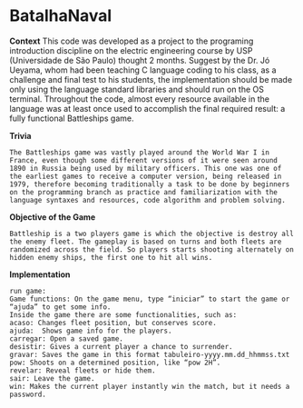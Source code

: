 # BatalhaNaval

**Context**
	This code was developed as a project to the programing introduction discipline on the electric engineering course by USP (Universidade de São Paulo) thought 2 months. Suggest by the Dr. Jó Ueyama, whom had been teaching C language coding to his class, as a challenge and final test to his students, the implementation should be made only using the language standard libraries and should run on the OS terminal. Throughout the code, almost every resource available in the language was at least once used to accomplish the final required result: a fully functional Battleships game.

**Trivia**
	
	The Battleships game was vastly played around the World War I in France, even though some different versions of it were seen around 1890 in Russia being used by military officers. This one was one of the earliest games to receive a computer version, being released in 1979, therefore becoming traditionally a task to be done by beginners on the programming branch as practice and familiarization with the language syntaxes and resources, code algorithm and problem solving.
 
**Objective of the Game**
	
	Battleship is a two players game is which the objective is destroy all the enemy fleet. The gameplay is based on turns and both fleets are randomized across the field. So players starts shooting alternately on hidden enemy ships, the first one to hit all wins.

**Implementation**
	
	run game:
	Game functions: On the game menu, type “iniciar” to start the game or “ajuda” to get some info.
	Inside the game there are some functionalities, such as: 
	acaso: Changes fleet position, but conserves score.
	ajuda:	Shows game info for the players.
	carregar: Open a saved game.
	desistir: Gives a current player a chance to surrender.
	gravar: Saves the game in this format tabuleiro-yyyy.mm.dd_hhmmss.txt
	pow: Shoots on a determined position, like “pow 2H”.
	revelar: Reveal fleets or hide them.
	sair: Leave the game.
	win: Makes the current player instantly win the match, but it needs a password.


		
	
	


